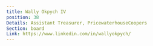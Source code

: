 ```yaml
---
title: Wally Okpych IV
position: 38
Details: Assistant Treasurer, PricewaterhouseCoopers
Section: board
Link: https://www.linkedin.com/in/wallyokpych/
---
```


